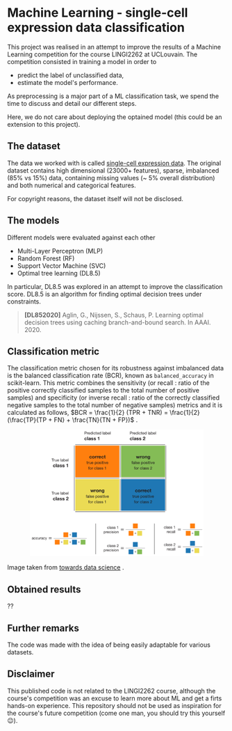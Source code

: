 # Machine Learning - single-cell expression data classification
This project was realised in an attempt to improve the results of a Machine Learning competition for the course LINGI2262 at UCLouvain.
The competition consisted in training a model in order to 
* predict the label of unclassified data,
* estimate the model's performance. 

As preprocessing is a major part of a ML classification task, we spend the time to discuss and detail our different steps.

Here, we do not care about deploying the optained model (this could be an extension to this project).

## The dataset

The data we worked with is called [single-cell expression data](https://en.wikipedia.org/wiki/Single-cell_transcriptomics). 
The original dataset contains high dimensional (23000+ features), sparse, imbalanced (85% vs 15%) data, containing missing values (~ 5% overall distribution) and both numerical and categorical features.

For copyright reasons, the dataset itself will not be disclosed.


## The models

Different models were evaluated against each other
* Multi-Layer Perceptron (MLP)
* Random Forest (RF)
* Support Vector Machine (SVC)
* Optimal tree learning (DL8.5)

In particular, DL8.5 was explored in an attempt to improve the classification score.
DL8.5 is an algorithm for finding optimal decision trees under constraints.
 > **[DL852020]** Aglin, G., Nijssen, S., Schaus, P. Learning optimal decision trees using caching branch-and-bound search. In AAAI. 2020. 



## Classification metric

The classification metric chosen for its robustness against imbalanced data is the balanced classification rate (BCR), known as `balanced_accuracy` in scikit-learn. This metric combines the sensitivity (or recall : ratio of the positive correctly classified samples to the total number of positive samples) and specificity (or inverse recall : ratio of the correctly classified negative samples to the total number of negative samples) metrics and it is calculated as follows, 
$BCR = \frac{1}{2} (TPR + TNR) = \frac{1}{2} (\frac{TP}{TP + FN} + \frac{TN}{TN + FP})$ .

<center>
<img src="classification_metrics-info_chart.png" alt="classification metrics info chart" width="400"/>
</center>

Image taken from [towards data science](https://towardsdatascience.com/handling-imbalanced-datasets-in-machine-learning-7a0e84220f28) .


## Obtained results

??
<!-- For the original competition, a simple MLP (multi layer perceptron) classifier was used and obtained a BRC of about 74%. Some DTs (decision tree), RFs (random forest) and their boosted versions went up to 82% (!?).
With DL8.5 (and more time after the competition), a BRC of (??) could be obtained, without compromises on the training time (on the contrary, it is even faster). This proves the benefit of DL8.5 over other classifiers. -->


## Further remarks

The code was made with the idea of being easily adaptable for various datasets.

## Disclaimer

This published code is not related to the LINGI2262 course, although the course's competition was an excuse to learn more about ML and get a firts hands-on experience. This repository should not be used as inspiration for the course's future competition (come one man, you should try this yourself 😉).

